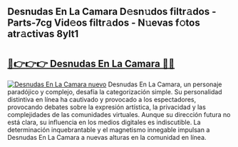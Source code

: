 ## Desnudas En La Camara D𝚎sn𝚞dos filtr𝚊dos - Parts-7cg Vid𝚎os filtr𝚊dos - N𝚞evas f𝚘tos atr𝚊ctivas 8ylt1

# <h2><a href="http://mb9tt7.tromn.icu/?c=Desnudas+En+La+Camara">🔗👉👉👉 Desnudas En La Camara 🔗🔗</a></h2>

[![Desnudas En La Camara nuevo](https://i.imgur.com/pEAQMta.gif)](http://mb9tt7.tromn.icu/?c=Desnudas+En+La+Camara)
Desnudas En La Camara, un personaje paradójico y complejo, desafía la categorización simple. Su personalidad distintiva en línea ha cautivado y provocado a los espectadores, provocando debates sobre la expresión artística, la privacidad y las complejidades de las comunidades virtuales. Aunque su dirección futura no está clara, su influencia en los medios digitales es indiscutible. La determinación inquebrantable y el magnetismo innegable impulsan a Desnudas En La Camara a nuevas alturas en la comunidad en línea.
